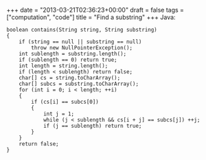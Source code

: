 +++
date = "2013-03-21T02:36:23+00:00"
draft = false
tags = ["computation", "code"]
title = "Find a substring"
+++
Java:

    boolean contains(String string, String substring)
    {
        if (string == null || substring == null)
            throw new NullPointerException();
        int sublength = substring.length();
        if (sublength == 0) return true;
        int length = string.length();
        if (length < sublength) return false;
        char[] cs = string.toCharArray();
        char[] subcs = substring.toCharArray();
        for (int i = 0; i < length; ++i)
        {
            if (cs[i] == subcs[0])
            {
                int j = 1;
                while (j < sublength && cs[i + j] == subcs[j]) ++j;
                if (j == sublength) return true;
            }
        }
        return false;
    }